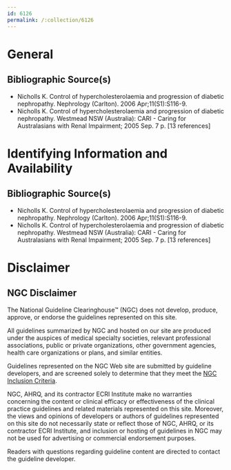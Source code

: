 ```yaml
---
id: 6126
permalink: /:collection/6126
---
```


# General

## Bibliographic Source(s)

- Nicholls K. Control of hypercholesterolaemia and progression of diabetic nephropathy. Nephrology (Carlton). 2006 Apr;11(S1):S116-9.
- Nicholls K. Control of hypercholesterolaemia and progression of diabetic nephropathy. Westmead NSW (Australia): CARI - Caring for Australasians with Renal Impairment; 2005 Sep. 7 p. [13 references]

# Identifying Information and Availability

## Bibliographic Source(s)

- Nicholls K. Control of hypercholesterolaemia and progression of diabetic nephropathy. Nephrology (Carlton). 2006 Apr;11(S1):S116-9.
- Nicholls K. Control of hypercholesterolaemia and progression of diabetic nephropathy. Westmead NSW (Australia): CARI - Caring for Australasians with Renal Impairment; 2005 Sep. 7 p. [13 references]

# Disclaimer

## NGC Disclaimer

The National Guideline Clearinghouse™ (NGC) does not develop, produce, approve, or endorse the guidelines represented on this site.

All guidelines summarized by NGC and hosted on our site are produced under the auspices of medical specialty societies, relevant professional associations, public or private organizations, other government agencies, health care organizations or plans, and similar entities.

Guidelines represented on the NGC Web site are submitted by guideline developers, and are screened solely to determine that they meet the [NGC Inclusion Criteria](/help-and-about/summaries/inclusion-criteria).

NGC, AHRQ, and its contractor ECRI Institute make no warranties concerning the content or clinical efficacy or effectiveness of the clinical practice guidelines and related materials represented on this site. Moreover, the views and opinions of developers or authors of guidelines represented on this site do not necessarily state or reflect those of NGC, AHRQ, or its contractor ECRI Institute, and inclusion or hosting of guidelines in NGC may not be used for advertising or commercial endorsement purposes.

Readers with questions regarding guideline content are directed to contact the guideline developer.

